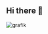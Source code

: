 ## Hi there 👋

![grafik](https://github.com/Vyra-Minecraft/.github/assets/59488004/1ba1facf-4e6e-4f34-ba02-86bf92e9df00)
